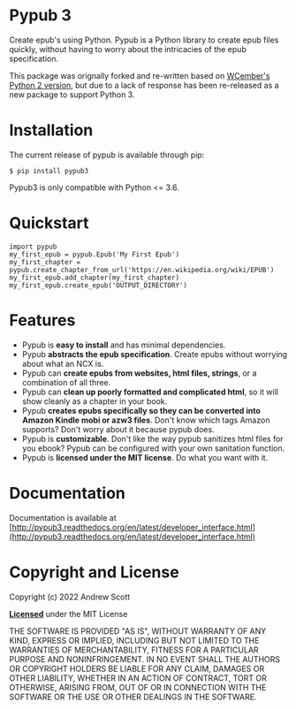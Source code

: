 # Pypub 3 #

Create epub's using Python. Pypub is a Python library to create epub files quickly, without having to worry about the intricacies of the epub specification.

This package was orignally forked and re-written based on [WCember's Python 2 version](https://github.com/wcember/pypub),
but due to a lack of response has been re-released as a new package to support Python 3.

# Installation #
The current release of pypub is available through pip:

    $ pip install pypub3

Pypub3 is only compatible with Python <= 3.6.

# Quickstart #

```python3
import pypub
my_first_epub = pypub.Epub('My First Epub')
my_first_chapter = pypub.create_chapter_from_url('https://en.wikipedia.org/wiki/EPUB')
my_first_epub.add_chapter(my_first_chapter)
my_first_epub.create_epub('OUTPUT_DIRECTORY')
```

# Features #
* Pypub is **easy to install** and has minimal dependencies.
* Pypub **abstracts the epub specification**. Create epubs without worrying about what an NCX is.
* Pypub can **create epubs from websites, html files, strings**, or a combination of all three.
* Pypub can **clean up poorly formatted and complicated html**, so it will show cleanly as a chapter in your book.
* Pypub **creates epubs specifically so they can be converted into Amazon Kindle mobi or azw3 files**. Don't know which tags Amazon supports? Don't worry about it because pypub does. 
* Pypub is **customizable**. Don't like the way pypub sanitizes html files for you ebook? Pypub can be configured with your own sanitation function.
* Pypub is **licensed under the MIT license**. Do what you want with it.

# Documentation #

Documentation is available at [http://pypub3.readthedocs.org/en/latest/developer_interface.html](http://pypub3.readthedocs.org/en/latest/developer_interface.html)

# Copyright and License #

Copyright (c) 2022 Andrew Scott

[**Licensed**](https://github.com/imgurbot12/pypub/blob/master/LICENSE) under the MIT License

THE SOFTWARE IS PROVIDED "AS IS", WITHOUT WARRANTY OF ANY KIND, EXPRESS OR IMPLIED, INCLUDING BUT NOT LIMITED TO THE WARRANTIES OF MERCHANTABILITY, FITNESS FOR A PARTICULAR PURPOSE AND NONINFRINGEMENT. IN NO EVENT SHALL THE AUTHORS OR COPYRIGHT HOLDERS BE LIABLE FOR ANY CLAIM, DAMAGES OR OTHER LIABILITY, WHETHER IN AN ACTION OF CONTRACT, TORT OR OTHERWISE, ARISING FROM, OUT OF OR IN CONNECTION WITH THE SOFTWARE OR THE USE OR OTHER DEALINGS IN THE SOFTWARE.
